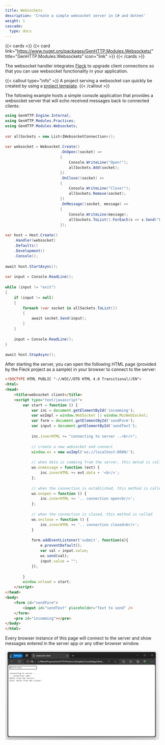 ```yaml
---
title: Websockets
description: 'Create a simple websocket server in C# and dotnet'
weight: 1
cascade:
  type: docs
---
```


{{< cards >}}
{{< card link="https://www.nuget.org/packages/GenHTTP.Modules.Websockets/" title="GenHTTP.Modules.Websockets" icon="link" >}}
{{< /cards >}}

The websocket handler integrates [Fleck](https://github.com/statianzo/Fleck) to upgrade client connections so that you
can use websocket functionality in your application.

{{< callout type="info" >}}
A project serving a websocket can quickly be created by using a [project template](../../templates/).
{{< /callout >}}

The following example hosts a simple console application that provides a websocket server that will echo received messages back
to connected clients:

```csharp
using GenHTTP.Engine.Internal;
using GenHTTP.Modules.Practices;
using GenHTTP.Modules.Websockets;

var allSockets = new List<IWebsocketConnection>();

var websocket = Websocket.Create()
                         .OnOpen((socket) =>
                         {
                             Console.WriteLine("Open!");
                             allSockets.Add(socket);
                         })
                         .OnClose((socket) =>
                         {
                             Console.WriteLine("Close!");
                             allSockets.Remove(socket);
                         })
                         .OnMessage((socket, message) =>
                         {
                             Console.WriteLine(message);
                             allSockets.ToList().ForEach(s => s.Send("Echo: " + message));
                         });

var host = Host.Create()
    .Handler(websocket)
    .Defaults()
    .Development()
    .Console();

await host.StartAsync();

var input = Console.ReadLine();

while (input != "exit")
{
    if (input != null)
    {
        foreach (var socket in allSockets.ToList())
        {
            await socket.Send(input);
        }
    }

    input = Console.ReadLine();
}

await host.StopAsync();
```

After starting the server, you can open the following HTML page (provided by the Fleck project as a sample)
in your browser to connect to the server:

```html
<!DOCTYPE HTML PUBLIC "-//W3C//DTD HTML 4.0 Transitional//EN">
<html>
<head>
    <title>websocket client</title>
    <script type="text/javascript">
        var start = function () {
            var inc = document.getElementById('incomming');
            var wsImpl = window.WebSocket || window.MozWebSocket;
            var form = document.getElementById('sendForm');
            var input = document.getElementById('sendText');
            
            inc.innerHTML += "connecting to server ..<br/>";

            // create a new websocket and connect
            window.ws = new wsImpl('ws://localhost:8080/');

            // when data is comming from the server, this metod is called
            ws.onmessage = function (evt) {
                inc.innerHTML += evt.data + '<br/>';
            };

            // when the connection is established, this method is called
            ws.onopen = function () {
                inc.innerHTML += '.. connection open<br/>';
            };

            // when the connection is closed, this method is called
            ws.onclose = function () {
                inc.innerHTML += '.. connection closed<br/>';
            }
            
			form.addEventListener('submit', function(e){
				e.preventDefault();
				var val = input.value;
				ws.send(val);
				input.value = "";
			});
            
        }
        window.onload = start;
    </script>
</head>
<body>
	<form id="sendForm">
		<input id="sendText" placeholder="Text to send" />
	</form>
    <pre id="incomming"></pre>
</body>
</html>

```

Every browser instance of this page will connect to the server and show messages entered in the
server app or any other browser window.

![A browser window showing the sample app in action](websockets.png)

